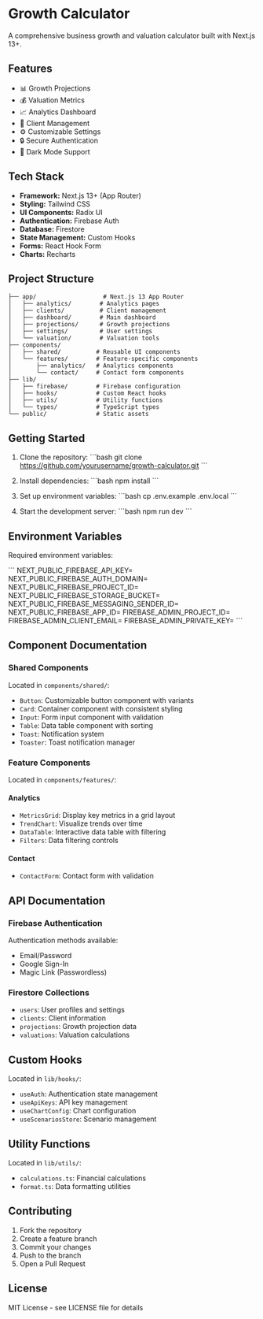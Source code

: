 # Growth Calculator

A comprehensive business growth and valuation calculator built with Next.js 13+.

## Features

- 📊 Growth Projections
- 💰 Valuation Metrics
- 📈 Analytics Dashboard
- 👥 Client Management
- ⚙️ Customizable Settings
- 🔒 Secure Authentication
- 🌙 Dark Mode Support

## Tech Stack

- **Framework:** Next.js 13+ (App Router)
- **Styling:** Tailwind CSS
- **UI Components:** Radix UI
- **Authentication:** Firebase Auth
- **Database:** Firestore
- **State Management:** Custom Hooks
- **Forms:** React Hook Form
- **Charts:** Recharts

## Project Structure

```
├── app/                   # Next.js 13 App Router
│   ├── analytics/        # Analytics pages
│   ├── clients/          # Client management
│   ├── dashboard/        # Main dashboard
│   ├── projections/      # Growth projections
│   ├── settings/         # User settings
│   └── valuation/        # Valuation tools
├── components/
│   ├── shared/          # Reusable UI components
│   └── features/        # Feature-specific components
│       ├── analytics/   # Analytics components
│       └── contact/     # Contact form components
├── lib/
│   ├── firebase/        # Firebase configuration
│   ├── hooks/           # Custom React hooks
│   ├── utils/           # Utility functions
│   └── types/           # TypeScript types
└── public/              # Static assets
```

## Getting Started

1. Clone the repository:
\`\`\`bash
git clone https://github.com/yourusername/growth-calculator.git
\`\`\`

2. Install dependencies:
\`\`\`bash
npm install
\`\`\`

3. Set up environment variables:
\`\`\`bash
cp .env.example .env.local
\`\`\`

4. Start the development server:
\`\`\`bash
npm run dev
\`\`\`

## Environment Variables

Required environment variables:

\`\`\`
NEXT_PUBLIC_FIREBASE_API_KEY=
NEXT_PUBLIC_FIREBASE_AUTH_DOMAIN=
NEXT_PUBLIC_FIREBASE_PROJECT_ID=
NEXT_PUBLIC_FIREBASE_STORAGE_BUCKET=
NEXT_PUBLIC_FIREBASE_MESSAGING_SENDER_ID=
NEXT_PUBLIC_FIREBASE_APP_ID=
FIREBASE_ADMIN_PROJECT_ID=
FIREBASE_ADMIN_CLIENT_EMAIL=
FIREBASE_ADMIN_PRIVATE_KEY=
\`\`\`

## Component Documentation

### Shared Components

Located in `components/shared/`:

- `Button`: Customizable button component with variants
- `Card`: Container component with consistent styling
- `Input`: Form input component with validation
- `Table`: Data table component with sorting
- `Toast`: Notification system
- `Toaster`: Toast notification manager

### Feature Components

Located in `components/features/`:

#### Analytics
- `MetricsGrid`: Display key metrics in a grid layout
- `TrendChart`: Visualize trends over time
- `DataTable`: Interactive data table with filtering
- `Filters`: Data filtering controls

#### Contact
- `ContactForm`: Contact form with validation

## API Documentation

### Firebase Authentication

Authentication methods available:
- Email/Password
- Google Sign-In
- Magic Link (Passwordless)

### Firestore Collections

- `users`: User profiles and settings
- `clients`: Client information
- `projections`: Growth projection data
- `valuations`: Valuation calculations

## Custom Hooks

Located in `lib/hooks/`:

- `useAuth`: Authentication state management
- `useApiKeys`: API key management
- `useChartConfig`: Chart configuration
- `useScenariosStore`: Scenario management

## Utility Functions

Located in `lib/utils/`:

- `calculations.ts`: Financial calculations
- `format.ts`: Data formatting utilities

## Contributing

1. Fork the repository
2. Create a feature branch
3. Commit your changes
4. Push to the branch
5. Open a Pull Request

## License

MIT License - see LICENSE file for details
